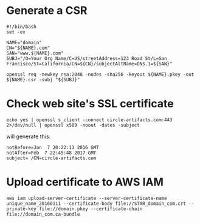 # Generate a CSR

```
#!/bin/bash
set -ex

NAME="domain"
CN="${NAME}.com"
SAN="www.${NAME}.com"
SUBJ="/O=Your Org Name/C=US/streetAddress=123 Road St/L=San Francisco/ST=California/CN=${CN}/subjectAltName=DNS.1=${SAN}"

openssl req -newkey rsa:2048 -nodes -sha256 -keyout ${NAME}.pkey -out ${NAME}.csr -subj "${SUBJ}"
```

# Check web site's SSL certificate

```
echo yes | openssl s_client -connect circle-artifacts.com:443 2>/dev/null | openssl x509 -noout -dates -subject
```

will generate this:

```
notBefore=Jan  7 20:22:11 2016 GMT
notAfter=Feb  7 22:45:48 2017 GMT
subject= /CN=circle-artifacts.com
```

# Upload certificate to AWS IAM

```
aws iam upload-server-certificate --server-certificate-name unique_name_20160111 --certificate-body file://STAR_domain_com.crt --private-key file://domain.pkey --certificate-chain file://domain_com.ca-bundle
```
